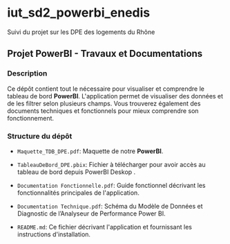 # iut_sd2_powerbi_enedis
Suivi du projet sur les DPE des logements du Rhône

## Projet PowerBI - Travaux et Documentations

### Description
Ce dépôt contient tout le nécessaire pour visualiser et comprendre le tableau de bord **PowerBI**. L'application permet de visualiser des données et de les filtrer selon plusieurs champs. Vous trouverez également des documents techniques et fonctionnels pour mieux comprendre son fonctionnement.


### Structure du dépôt

  - `Maquette_TDB_DPE.pdf`: Maquette de notre **PowerBI**.
  - `TableauDeBord_DPE.pbix`: Fichier à télécharger pour avoir accès au tableau de bord depuis PowerBI Deskop .


  - `Documentation Fonctionnelle.pdf`: Guide fonctionnel décrivant les fonctionnalités principales de l'application.
  - `Documentation Technique.pdf`: Schéma du Modèle de Données et Diagnostic de l’Analyseur de Performance Power BI.


    
- `README.md`: Ce fichier décrivant l'application et fournissant les instructions d'installation.  
  

